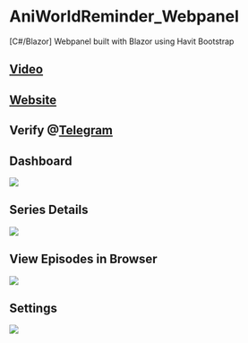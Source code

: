 # AniWorldReminder_Webpanel
[C#/Blazor] Webpanel built with Blazor using Havit Bootstrap

## [Video](https://vimeo.com/921474892)
## [Website](https://aniworldweb.solidserver.xyz)
## Verify @[Telegram](https://t.me/AniWorldReminderBot)

## Dashboard
![](https://reducemy.link/p/4WRCGg)

## Series Details
![](https://reducemy.link/p/4WRCGh)

## View Episodes in Browser
![](https://reducemy.link/p/4WRCFk)

## Settings
![](https://reducemy.link/p/4WRCFm)
